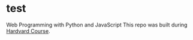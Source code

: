 # test
Web Programming with Python and JavaScript
This repo was built during [Hardvard Course](https://cs50.harvard.edu/web/2020/).
